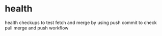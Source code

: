 # health
health checkups
to test fetch and merge by using push
commit to check pull merge and push workflow
